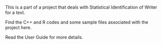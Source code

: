 This is a part of a project that deals with Statistical Identification of Writer for a text.

Find the C++ and R codes and some sample files associated with the project here.

Read the User Guide for more details.
